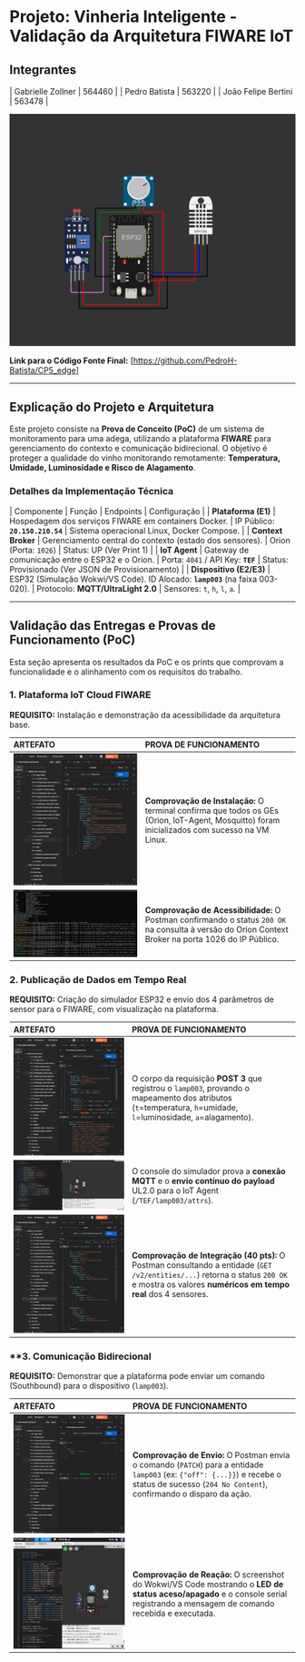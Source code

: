 #  Projeto: Vinheria Inteligente - Validação da Arquitetura FIWARE IoT

## Integrantes 


| Gabrielle Zollner | 564460 | 
| Pedro Batista | 563220 | 
| João Felipe Bertini | 563478 |


<img src="img\circuito.png" alt="Print do circuito ESP32 com DHT22 e Potenciômetros para Vinheria"/>

**Link para o Código Fonte Final:** [https://github.com/PedroH-Batista/CP5_edge]

---

##  Explicação do Projeto e Arquitetura 

Este projeto consiste na **Prova de Conceito (PoC)** de um sistema de monitoramento para uma adega, utilizando a plataforma **FIWARE** para gerenciamento do contexto e comunicação bidirecional. O objetivo é proteger a qualidade do vinho monitorando remotamente: **Temperatura, Umidade, Luminosidade e Risco de Alagamento**.

### Detalhes da Implementação Técnica

| Componente | Função | Endpoints | Configuração |
| **Plataforma (E1)** | Hospedagem dos serviços FIWARE em containers Docker. | IP Público: **`20.150.210.54`** | Sistema operacional Linux, Docker Compose. |
| **Context Broker** | Gerenciamento central do contexto (estado dos sensores). | Orion (Porta: `1026`) | Status: UP (Ver Print 1) |
| **IoT Agent** | Gateway de comunicação entre o ESP32 e o Orion. | Porta: `4041` / API Key: **`TEF`** | Status: Provisionado (Ver JSON de Provisionamento) |
| **Dispositivo (E2/E3)** | ESP32 (Simulação Wokwi/VS Code). ID Alocado: **`lamp003`** (na faixa 003-020). | Protocolo: **MQTT/UltraLight 2.0** | Sensores: `t`, `h`, `l`, `a`. |

---

##  Validação das Entregas e Provas de Funcionamento (PoC)

Esta seção apresenta os resultados da PoC e os prints que comprovam a funcionalidade e o alinhamento com os requisitos do trabalho.

### 1. Plataforma IoT Cloud FIWARE

**REQUISITO:** Instalação e demonstração da acessibilidade da arquitetura base.

| ARTEFATO | PROVA DE FUNCIONAMENTO |
| :--- | :--- |
| <img src="img\entrega1-1.png" alt=""/> | **Comprovação de Instalação:** O terminal confirma que todos os GEs (Orion, IoT-Agent, Mosquitto) foram inicializados com sucesso na VM Linux. |
|  <img src="img\entrega 2-1.png" alt=""/> | **Comprovação de Acessibilidade:** O Postman confirmando o status `200 OK` na consulta à versão do Orion Context Broker na porta 1026 do IP Público. |




###  2. Publicação de Dados em Tempo Real 

**REQUISITO:** Criação do simulador ESP32 e envio dos 4 parâmetros de sensor para o FIWARE, com visualização na plataforma.

| ARTEFATO | PROVA DE FUNCIONAMENTO |
| :--- | :--- |
| <img src="img\entrega3-2.png" alt=""/> | O corpo da requisição **POST 3** que registrou o `lamp003`, provando o mapeamento dos atributos (`t`=temperatura, `h`=umidade, `l`=luminosidade, `a`=alagamento). |
| <img src="img\entrega1-2.png" alt=""/> | O console do simulador prova a **conexão MQTT** e o **envio contínuo do payload** UL2.0 para o IoT Agent (`/TEF/lamp003/attrs`). |
| <img src="img\entrega2-2.png" alt=""/>| **Comprovação de Integração (40 pts):** O Postman consultando a entidade (`GET /v2/entities/...`) retorna o status `200 OK` e mostra os valores **numéricos em tempo real** dos 4 sensores. |


### **3. Comunicação Bidirecional 

**REQUISITO:** Demonstrar que a plataforma pode enviar um comando (Southbound) para o dispositivo (`lamp003`).

| ARTEFATO | PROVA DE FUNCIONAMENTO |
| :--- | :--- |
| <img src="img\entrega1-3.png" alt=""/>| **Comprovação de Envio:** O Postman envia o comando (`PATCH`) para a entidade `lamp003` (ex: `{"off": {...}}`) e recebe o status de sucesso (`204 No Content`), confirmando o disparo da ação. |
|  <img src="img\entrega2-3.png" alt=""/>| **Comprovação de Reação:** O screenshot do Wokwi/VS Code mostrando o **LED de status aceso/apagado** e o console serial registrando a mensagem de comando recebida e executada. |


